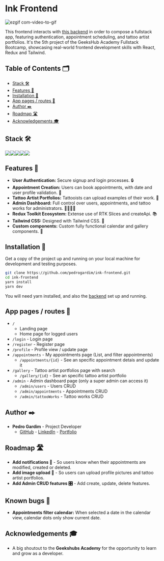 # Ink Frontend

![ezgif com-video-to-gif](https://github.com/pedrogardim/ink-frontend/assets/81443264/f8795614-3f8a-4f55-8c2f-7326381d8b23)


This frontend interacts with [this backend](https://github.com/pedrogardim/ink-backend) in order to compose a fullstack app, featuring authentication, appointment scheduling, and tattoo artist portfolios. It's the 5th project of the GeeksHub Academy Fullstack Bootcamp, showcasing real-world frontend development skills with React, Redux and Tailwind.

## Table of Contents 🗂️

- [Stack 🛠️](#stack-)
- [Features 🌟](#features-)
- [Installation 🚀](#installation-)
- [App pages / routes 📑](#app-pages-/-routes-)
- [Author ✒️](#author-)
- [Roadmap 🛣️](#roadmap-️)
- [Acknowledgements 🎓](#acknowledgements-)


## Stack 🛠️

<img src="https://img.shields.io/badge/-React-61DAFB?style=for-the-badge&logo=react&logoColor=black"><img src="https://img.shields.io/badge/-React_Router_DOM-CA4245?style=for-the-badge&logo=react-router&logoColor=white"><img src="https://img.shields.io/badge/-Redux_Toolkit-764ABC?style=for-the-badge&logo=redux&logoColor=white"><img src="https://img.shields.io/badge/-Tailwind_CSS-38B2AC?style=for-the-badge&logo=tailwind-css&logoColor=white"><img src="https://img.shields.io/badge/-Vite-747bff?style=for-the-badge&logo=vite&logoColor=white">

## Features 🌟

- **User Authentication:** Secure signup and login processes. 🔒
- **Appointment Creation:** Users can book appointments, with date and user profile validation. 📅
- **Tattoo Artist Portfolios:** Tattooists can upload examples of their work. 🎨
- **Admin Dashboard:** Full control over users, appointments, and tattoo works for administrators. 👩‍💼👨‍💼
- **Redux Toolkit Ecosystem:** Extense use of RTK Slices and createApi. 📚
- **Tailwind CSS:** Designed with Tailwind CSS. 🎨
- **Custom components:** Custom fully functional calendar and gallery components. 🎨

## Installation 🚀

Get a copy of the project up and running on your local machine for development and testing purposes.

```sh
git clone https://github.com/pedrogardim/ink-frontend.git
cd ink-frontend
yarn install
yarn dev
```

You will need yarn installed, and also the [backend](https://github.com/pedrogardim/ink-backend) set up and running.

## App pages / routes 📑

- `/`
  - Landing page
  - Home page for logged users
- `/login` - Login page
- `/register` - Register page
- `/profile` - Profile view / update page
- `/appointments` - My appointments page (List, and filter appointments)
  - `/appointments/{id}` - See an specific appointment detais and update it
- `/gallery` - Tattoo artist portfolios page with search
  - `/gallery/{id}` - See an specific tattoo artist portfolio
- `/admin` - Admin dashboard page (only a super admin can access it)
  - `/admin/users` - Users CRUD
  - `/admin/appointments` - Appointments CRUD
  - `/admin/tattooWorks` - Tattoo works CRUD

## Author ✒️

- **Pedro Gardim** - Project Developer
  - [GitHub](https://github.com/pedrogardim) - [LinkedIn](https://www.linkedin.com/in/pedro-gardim) - [Portfolio](https://pedrogardim.com)

## Roadmap 🛣️

- **Add notifications 🔔** - So users know when their appointments are modified, created or deleted.
- **Add image upload 📸** - So users can upload profile pictures and tattoo artist portfolios.
- **Add Admin CRUD features 🎛️** - Add create, update, delete features.

## Known bugs 🐛

- **Appointments filter calendar:** When selected a date in the calendar view, calendar dots only show current date.


## Acknowledgements 🎓

- A big shoutout to the **Geekshubs Academy** for the opportunity to learn and grow as a developer.
